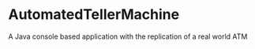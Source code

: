 # AutomatedTellerMachine
 A Java console based application with the replication of a real world ATM
